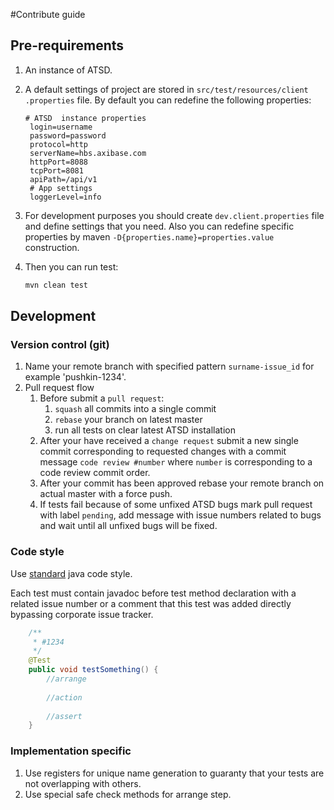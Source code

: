 #Contribute guide

## Pre-requirements
1. An instance of ATSD.
2. A default settings of project are stored in `src/test/resources/client  .properties` file. By default you can redefine the following properties:
   ```properties
   # ATSD  instance properties
    login=username
    password=password
    protocol=http
    serverName=hbs.axibase.com
    httpPort=8088
    tcpPort=8081
    apiPath=/api/v1
    # App settings
    loggerLevel=info
    ```

3. For development purposes you should create `dev.client.properties` file and define settings that you need. Also you can redefine specific properties by maven `-D{properties.name}=properties.value`  construction. 

4. Then you can run test:
   ```bash
   mvn clean test
   ```

## Development

### Version control (git)
1. Name your remote branch with specified pattern `surname-issue_id` for example 'pushkin-1234'.
2. Pull request flow
    1. Before submit a `pull request`:
        1. `squash` all commits into a single commit
        2. `rebase` your branch on latest master
        3. run all tests on clear latest ATSD installation
    2. After your have received a `change request` submit a new single commit corresponding to requested changes 
    with a commit message `code review #number` where `number` is corresponding to a code review commit order.
    3. After your commit has been approved rebase your remote branch on actual master with a force push.
    4. If tests fail because of some unfixed ATSD bugs mark pull request with label `pending`, add message with issue numbers related to bugs and wait until all unfixed bugs will be fixed.

### Code style
Use [standard](http://www.oracle.com/technetwork/java/codeconventions-150003.pdf) java code style.

  Each test must contain javadoc before test method declaration with a related issue number or a comment that this test was added directly bypassing corporate issue tracker.

```java
    /**
     * #1234
     */
    @Test
    public void testSomething() {
        //arrange
        
        //action
        
        //assert
    }
```

### Implementation specific
1. Use registers for unique name generation to guaranty that your tests are not overlapping with others.
2. Use special safe check methods for arrange step.
